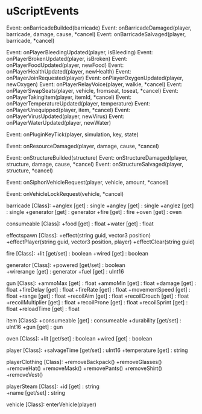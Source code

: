 # uScriptEvents

Event: onBarricadeBuilded(barricade)
Event: onBarricadeDamaged(player, barricade, damage, cause, *cancel)
Event: onBarricadeSalvaged(player, barricade, *cancel)

Event: onPlayerBleedingUpdated(player, isBleeding)
Event: onPlayerBrokenUpdated(player, isBroken)
Event: onPlayerFoodUpdated(player, newFood)
Event: onPlayerHealthUpdated(player, newHealth)
Event: onPlayerJoinRequested(player)
Event: onPlayerOxygenUpdated(player, newOxygen)
Event: onPlayerRelayVoice(player, walkie, *cancel)
Event: onPlayerSwapSeats(player, vehicle, fromseat, toseat, *cancel)
Event: onPlayerTakingItem(player, itemId, *cancel)
Event: onPlayerTemperatureUpdated(player, temperature)
Event: onPlayerUnequipped(player, item, *cancel)
Event: onPlayerVirusUpdated(player, newVirus)
Event: onPlayerWaterUpdated(player, newWater)

Event: onPluginKeyTick(player, simulation, key, state)

Event: onResourceDamaged(player, damage, cause, *cancel)

Event: onStructureBuilded(structure)
Event: onStructureDamaged(player, structure, damage, cause, *cancel)
Event: onStructureSalvaged(player, structure, *cancel)

Event: onSiphonVehicleRequest(player, vehicle, amount, *cancel)

Event: onVehicleLockRequest(vehicle, *cancel)

barricade [Class]:
    +anglex                [get]       : single
    +angley                [get]       : single
    +anglez                [get]       : single
    +generator             [get]       : generator
    +fire                  [get]       : fire
    +oven                  [get]       : oven

consumeable [Class]:
    +food                  [get]       : float
    +water                 [get]       : float

effectspawn [Class]:
    +effect(string guid, vector3 position)
    +effectPlayer(string guid, vector3 position, player)
    +effectClear(string guid)
 
fire [Class]:
    +lit                   [get/set]       : boolean
    +wired                 [get]           : boolean

generator [Class]:
    +powered               [get/set]       : boolean                   
    +wirerange             [get]           : generator
    +fuel                  [get]           : uInt16

gun [Class]:
    +ammoMax               [get]           : float
    +ammoMin               [get]           : float
    +damage                [get]           : float
    +fireDelay             [get]           : float
    +fireRate              [get]           : float
    +movementSpeed         [get]           : float
    +range                 [get]           : float
    +recoilAim             [get]           : float
    +recoilCrouch          [get]           : float
    +recoilMultiplier      [get]           : float
    +recoilProne           [get]           : float
    +recoilSprint          [get]           : float
    +reloadTime            [get]           : float

item [Class]:
    +consumeable           [get]           : consumeable
    +durability            [get/set]       : uInt16
    +gun                   [get]           : gun

oven [Class]:
    +lit                   [get/set]       : boolean
    +wired                 [get]           : boolean

player [Class]:
    +salvageTime           [get/set]       : uInt16
    +temperature           [get]           : string

playerClothing [Class]:
    +removeBackpack()
    +removeGlasses()
    +removeHat()
    +removeMask()
    +removePants()
    +removeShirt()
    +removeVest()

playerSteam [Class]:
    +id                    [get]           : string            
    +name                  [get/set]       : string

vehicle [Class]:
    enterVehicle(player)
